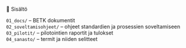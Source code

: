 📂 Sisältö
<html>
<tr><code>01_docs/</code> – BETK dokumentit</tr><br>
<tr><code>02_soveltamisohjeet/</code> – ohjeet standardien ja prosessien soveltamiseen</tr><br>
<tr><code>03_pilotit/</code> – pilotointien raportit ja tulokset</tr><br>
<tr><code>04_sanasto/</code> – termit ja niiden selitteet</tr><br>
</html><br>
